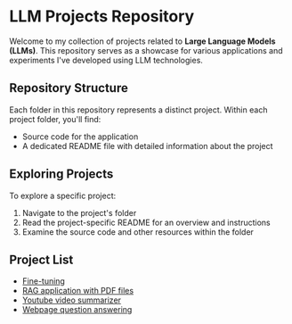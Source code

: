 # LLM Projects Repository

Welcome to my collection of projects related to **Large Language Models (LLMs)**. This repository serves as a showcase for various applications and experiments I've developed using LLM technologies.

## Repository Structure

Each folder in this repository represents a distinct project. Within each project folder, you'll find:

- Source code for the application
- A dedicated README file with detailed information about the project

## Exploring Projects

To explore a specific project:

1. Navigate to the project's folder
2. Read the project-specific README for an overview and instructions
3. Examine the source code and other resources within the folder

## Project List
- [Fine-tuning](./fine_tuning)
- [RAG application with PDF files](./rag_pdf)
- [Youtube video summarizer](./youtube_summarizer)
- [Webpage question answering](./webpage_Q&A)



